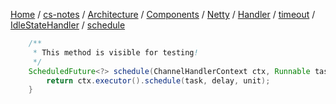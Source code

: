 [Home](https://mengxianbin.github.io) /
[cs-notes](https://mengxianbin.github.io/cs-notes/site) /
[Architecture](https://mengxianbin.github.io/cs-notes/site/Architecture) /
[Components](https://mengxianbin.github.io/cs-notes/site/Architecture/Components) /
[Netty](https://mengxianbin.github.io/cs-notes/site/Architecture/Components/Netty) /
[Handler](https://mengxianbin.github.io/cs-notes/site/Architecture/Components/Netty/Handler) /
[timeout](https://mengxianbin.github.io/cs-notes/site/Architecture/Components/Netty/Handler/timeout) /
[IdleStateHandler](https://mengxianbin.github.io/cs-notes/site/Architecture/Components/Netty/Handler/timeout/IdleStateHandler) /
[schedule](https://mengxianbin.github.io/cs-notes/site/Architecture/Components/Netty/Handler/timeout/IdleStateHandler/schedule)

```java
    /**
     * This method is visible for testing!
     */
    ScheduledFuture<?> schedule(ChannelHandlerContext ctx, Runnable task, long delay, TimeUnit unit) {
        return ctx.executor().schedule(task, delay, unit);
    }
```
